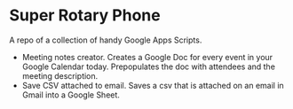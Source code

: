# Super Rotary Phone

A repo of a collection of handy Google Apps Scripts.


 - Meeting notes creator. Creates a Google Doc for every event in your Google Calendar today. Prepopulates the doc with attendees and the meeting description.
 - Save CSV attached to email. Saves a csv that is attached on an email in Gmail into a Google Sheet. 